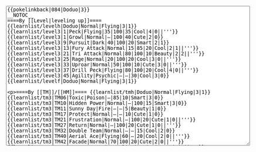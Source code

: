 </p><textarea readonly="" accesskey="," id="wpTextbox1" cols="80" rows="25" style="" class="mw-editfont-monospace" lang="en" dir="ltr" name="wpTextbox1">{{pokelinkback|084|Doduo|3}}
__NOTOC__
====By [[Level|leveling up]]====
{{learnlist/levelh|Doduo|Normal|Flying|3|1}}
{{learnlist/level3|1|Peck|Flying|35|100|35|Cool|4|0||'''}}
{{learnlist/level3|1|Growl|Normal|—|100|40|Cute|2|0}}
{{learnlist/level3|9|Pursuit|Dark|40|100|20|Smart|2|1}}
{{learnlist/level3|13|Fury Attack|Normal|15|85|20|Cool|2|1||'''}}
{{learnlist/level3|21|Tri Attack|Normal|80|100|10|Beauty|2|2||'''}}
{{learnlist/level3|25|Rage|Normal|20|100|20|Cool|3|0||'''}}
{{learnlist/level3|33|Uproar|Normal|50|100|10|Cute|3|0||'''}}
{{learnlist/level3|37|Drill Peck|Flying|80|100|20|Cool|4|0||'''}}
{{learnlist/level3|45|Agility|Psychic|—|—|30|Cool|3|0}}
{{learnlist/levelf|Doduo|Normal|Flying|3|1}}

====By [[TM]]/[[HM]]====
{{learnlist/tmh|Doduo|Normal|Flying|3|1}}
{{learnlist/tm3|TM06|Toxic|Poison|—|85|10|Smart|3|0}}
{{learnlist/tm3|TM10|Hidden Power|Normal|—|100|15|Smart|3|0}}
{{learnlist/tm3|TM11|Sunny Day|Fire|—|—|5|Beauty|1|0}}
{{learnlist/tm3|TM17|Protect|Normal|—|—|10|Cute|1|0}}
{{learnlist/tm3|TM21|Frustration|Normal|—|100|20|Cute|1|0||'''}}
{{learnlist/tm3|TM27|Return|Normal|—|100|20|Cute|1|0||'''}}
{{learnlist/tm3|TM32|Double Team|Normal|—|—|15|Cool|2|0}}
{{learnlist/tm3|TM40|Aerial Ace|Flying|60|—|20|Cool|2|0||'''}}
{{learnlist/tm3|TM42|Facade|Normal|70|100|20|Cute|2|0||'''}}
{{learnlist/tm3|TM43|Secret Power|Normal|70|100|20|Smart|1|0||'''}}
{{learnlist/tm3|TM44|Rest|Psychic|—|—|10|Cute|2|0}}
{{learnlist/tm3|TM45|Attract|Normal|—|100|15|Cute|2|0}}
{{learnlist/tm3|TM46|Thief|Dark|40|100|10|Tough|1|0}}
{{learnlist/tm3|TM47|Steel Wing|Steel|70|90|25|Cool|2|0}}
{{learnlist/tm3|HM02|Fly|Flying|70|95|15|Smart|1|0||'''}}
{{learnlist/tmf|Doduo|Normal|Flying|3|1}}

====By {{pkmn|breeding}}====
{{learnlist/breedh|Doduo|Normal|Flying|3|1}}
{{learnlist/breed3|{{MSP/3|276|Taillow}}{{MSP/3|277|Swellow}}|Endeavor|Normal|—|100|5|Tough|2|0}}
{{learnlist/breed3|{{MSP/3|198|Murkrow}}|Faint Attack|Dark|60|—|20|Smart|2|0}}
{{learnlist/breed3|{{MSP/3|083|Farfetch'd}}|Flail|Normal|—|100|15|Cute|1|0|*|'''}}
{{learnlist/breed3|{{MSP/3|041|Zubat}}{{MSP/3|042|Golbat}}{{MSP/3|169|Crobat}}{{MSP/3|198|Murkrow}}|Haze|Ice|—|—|30|Beauty|3|0}}
{{learnlist/breed3|{{MSP/3|016|Pidgey}}{{MSP/3|017|Pidgeotto}}{{MSP/3|018|Pidgeot}}{{MSP/3|276|Taillow}}{{MSP/3|277|Swellow}}{{MSP/3|278|Wingull}}&lt;br>{{MSP/3|279|Pelipper}}|Quick Attack|Normal|40|100|30|Cool|3|0||'''}}
{{learnlist/breed3|{{MSP/3|041|Zubat}}{{MSP/3|042|Golbat}}{{MSP/3|169|Crobat}}{{MSP/3|142|Aerodactyl}}{{MSP/3|278|Wingull}}{{MSP/3|279|Pelipper}}|Supersonic|Normal|—|55|20|Smart|3|0}}
{{learnlist/breedf|Doduo|Normal|Flying|3|1}}

====By [[Move Tutor|tutoring]]====
{{learnlist/tutorh|Doduo|Normal|Flying|3|1}}
{{learnlist/tutor3|Body Slam|Normal|85|100|15|Tough|1|4||'''|yes|yes|yes}}
{{learnlist/tutor3|Double-Edge|Normal|120|100|15|Tough|6|0||'''|yes|yes|yes|}}
{{learnlist/tutor3|Endure|Normal|—|—|10|Tough|2|0|||no|yes|no|}}
{{learnlist/tutor3|Mimic|Normal|—|—|10|Cute|1|0|||yes|yes|yes|}}
{{learnlist/tutor3|Mud-Slap|Ground|20|100|10|Cute|2|1|||no|yes|no|}}
{{learnlist/tutor3|Sky Attack|Flying|140|90|5|Cool|3|0||'''|no|no|yes}}
{{learnlist/tutor3|Sleep Talk|Normal|—|—|10|Cute|3|0|||no|yes|no|}}
{{learnlist/tutor3|Snore|Normal|40|100|15|Cute|4|0||'''|no|yes|no|}}
{{learnlist/tutor3|Substitute|Normal|—|—|10|Smart|2|0|||yes|yes|yes|}}
{{learnlist/tutor3|Swagger|Normal|—|90|15|Cute|2|0|||no|yes|yes|}}
{{learnlist/tutor3|Swift|Normal|60|—|20|Cool|2|0||'''|no|yes|no|}}
{{learnlist/tutorf|Doduo|Normal|Flying|3|1}}

[[it:Doduo/Mosse apprese in terza generazione]]
[[zh:嘟嘟/第三世代招式表]]
